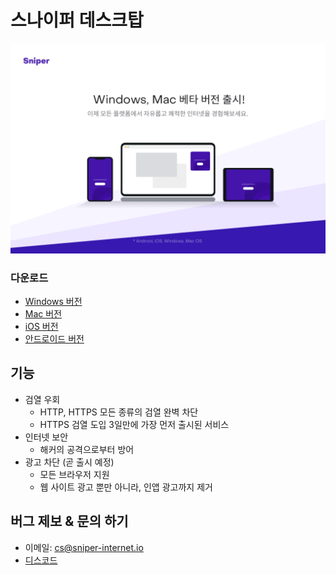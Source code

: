 # 스나이퍼 데스크탑
![](images/intro.png)

### 다운로드
* [Windows 버전](https://github.com/sniper-internet/Sniper-desktop-release/releases/download/v0.0.9/Sniper-desktop-Setup-0.0.9.exe)
* [Mac 버전](https://github.com/sniper-internet/Sniper-desktop-release/releases/download/v0.0.9/Sniper-0.0.9.dmg)
* [iOS 버전](https://apps.apple.com/kr/app/sniper/id1457153640)
* [안드로이드 버전](https://play.google.com/store/apps/details?id=i.hate.sni.bypasssni)

## 기능
* 검열 우회
  * HTTP, HTTPS 모든 종류의 검열 완벽 차단
  * HTTPS 검열 도입 3일만에 가장 먼저 출시된 서비스
* 인터넷 보안
  * 해커의 공격으로부터 방어
* 광고 차단 (곧 출시 예정)
  * 모든 브라우저 지원
  * 웹 사이트 광고 뿐만 아니라, 인앱 광고까지 제거

## 버그 제보 & 문의 하기
* 이메일: cs@sniper-internet.io
* [디스코드](discord.gg/4HTbJEw)
